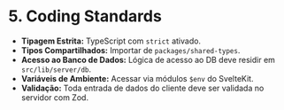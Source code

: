 # 5. Coding Standards

*   **Tipagem Estrita:** TypeScript com `strict` ativado.
*   **Tipos Compartilhados:** Importar de `packages/shared-types`.
*   **Acesso ao Banco de Dados:** Lógica de acesso ao DB deve residir em `src/lib/server/db`.
*   **Variáveis de Ambiente:** Acessar via módulos `$env` do SvelteKit.
*   **Validação:** Toda entrada de dados do cliente deve ser validada no servidor com Zod.